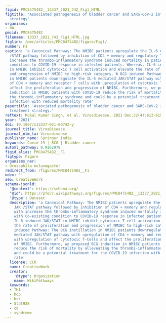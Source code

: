 ```yaml
---
figid: PMC8475482__13337_2021_742_Fig1_HTML
figtitle: 'Associated pathogenesis of bladder cancer and SARS-CoV-2 infection: a treatment
  strategy'
organisms:
- NA
pmcid: PMC8475482
filename: 13337_2021_742_Fig1_HTML.jpg
figlink: /pmc/articles/PMC8475482/figure/Fig1/
number: F1
caption: 'a Canonical Pathway: The NMIBC patients upregulate the IL-6 mediate JAK
  /STAT pathway followed by inhibition of CD4 + memory and regulatory T cells with
  increase the thrombo-inflammatory syndrome induced mortality in patients with Co-existing
  condition to COVID-19 response in infected patients. Whereas, IL-6 induced JAK/STAT
  in NMIBC inhibit cytotoxic T cell activation and elevate the rate of proliferation
  and progression of NMIBC to high-risk category. b BCG induced Pathway: The BCG instillation
  in NMIBC patients downregulate the IL-6 mediated JAK/STAT pathway with upregulation
  of CD4 + memory and receptor T cells with upregulation of cytotoxic T-Cells and
  affect the proliferation and progression of NMIBC. Furthermore, we proposed BCG
  induction in NMIBC patients with COVID-19 reduce the risk of mortality by alleveating
  the thrombi-inflammatory syndrome and could be a potential treatment for the COVID-19
  infection with reduced mortality rate'
papertitle: 'Associated pathogenesis of bladder cancer and SARS-CoV-2 infection: a
  treatment strategy.'
reftext: Mukul Kumar Singh, et al. Virusdisease. 2021 Dec;32(4):613-615.
year: '2021'
doi: 10.1007/s13337-021-00742-y
journal_title: VirusDisease
journal_nlm_ta: Virusdisease
publisher_name: Springer India
keywords: Covid-19 | BCG | Bladder cancer
automl_pathway: 0.9162978
figid_alias: PMC8475482__F1
figtype: Figure
organisms_ner:
- Drosophila melanogaster
redirect_from: /figures/PMC8475482__F1
ndex: ''
seo: CreativeWork
schema-jsonld:
  '@context': https://schema.org/
  '@id': https://pfocr.wikipathways.org/figures/PMC8475482__13337_2021_742_Fig1_HTML.html
  '@type': Dataset
  description: 'a Canonical Pathway: The NMIBC patients upregulate the IL-6 mediate
    JAK /STAT pathway followed by inhibition of CD4 + memory and regulatory T cells
    with increase the thrombo-inflammatory syndrome induced mortality in patients
    with Co-existing condition to COVID-19 response in infected patients. Whereas,
    IL-6 induced JAK/STAT in NMIBC inhibit cytotoxic T cell activation and elevate
    the rate of proliferation and progression of NMIBC to high-risk category. b BCG
    induced Pathway: The BCG instillation in NMIBC patients downregulate the IL-6
    mediated JAK/STAT pathway with upregulation of CD4 + memory and receptor T cells
    with upregulation of cytotoxic T-Cells and affect the proliferation and progression
    of NMIBC. Furthermore, we proposed BCG induction in NMIBC patients with COVID-19
    reduce the risk of mortality by alleveating the thrombi-inflammatory syndrome
    and could be a potential treatment for the COVID-19 infection with reduced mortality
    rate'
  license: CC0
  name: CreativeWork
  creator:
    '@type': Organization
    name: WikiPathways
  keywords:
  - TH1
  - hop
  - bsk
  - Stat92E
  - cd
  - syndrome
---
```

